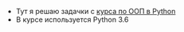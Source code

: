 - Тут я решаю задачки с [курса по ООП в Python](https://stepik.org/course/116336/)
- В курсе используется Python 3.6